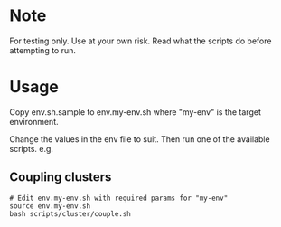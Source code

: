 # Note

For testing only. Use at your own risk. Read what the scripts do before attempting to run.

# Usage

Copy env.sh.sample to env.my-env.sh where "my-env" is the target environment.

Change the values in the env file to suit. Then run one of the available scripts. e.g.

## Coupling clusters

```
# Edit env.my-env.sh with required params for "my-env"
source env.my-env.sh
bash scripts/cluster/couple.sh
```
